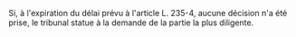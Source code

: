   
Si, à l'expiration du délai prévu à l'article L. 235-4, aucune décision n'a été prise, le tribunal statue à la demande de la partie la plus diligente.  

  
